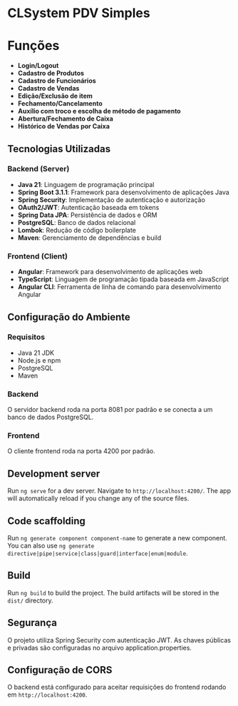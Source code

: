 
# CLSystem PDV Simples

# Funções
- **Login/Logout**
- **Cadastro de Produtos**
- **Cadastro de Funcionários**
- **Cadastro de Vendas**
- **Edição/Exclusão de item**
- **Fechamento/Cancelamento**
- **Auxílio com troco e escolha de método de pagamento**
- **Abertura/Fechamento de Caixa**
- **Histórico de Vendas por Caixa**

## Tecnologias Utilizadas

### Backend (Server)
- **Java 21**: Linguagem de programação principal
- **Spring Boot 3.1.1**: Framework para desenvolvimento de aplicações Java
- **Spring Security**: Implementação de autenticação e autorização
- **OAuth2/JWT**: Autenticação baseada em tokens
- **Spring Data JPA**: Persistência de dados e ORM
- **PostgreSQL**: Banco de dados relacional
- **Lombok**: Redução de código boilerplate
- **Maven**: Gerenciamento de dependências e build

### Frontend (Client)
- **Angular**: Framework para desenvolvimento de aplicações web
- **TypeScript**: Linguagem de programação tipada baseada em JavaScript
- **Angular CLI**: Ferramenta de linha de comando para desenvolvimento Angular

## Configuração do Ambiente

### Requisitos
- Java 21 JDK
- Node.js e npm
- PostgreSQL
- Maven

### Backend
O servidor backend roda na porta 8081 por padrão e se conecta a um banco de dados PostgreSQL.

### Frontend
O cliente frontend roda na porta 4200 por padrão.

## Development server

Run `ng serve` for a dev server. Navigate to `http://localhost:4200/`. The app will automatically reload if you change any of the source files.

## Code scaffolding

Run `ng generate component component-name` to generate a new component. You can also use `ng generate directive|pipe|service|class|guard|interface|enum|module`.

## Build

Run `ng build` to build the project. The build artifacts will be stored in the `dist/` directory.

## Segurança
O projeto utiliza Spring Security com autenticação JWT. As chaves públicas e privadas são configuradas no arquivo application.properties.

## Configuração de CORS
O backend está configurado para aceitar requisições do frontend rodando em `http://localhost:4200`.
